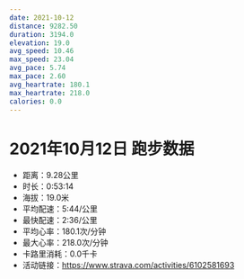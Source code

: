 ```yaml
---
date: 2021-10-12
distance: 9282.50
duration: 3194.0
elevation: 19.0
avg_speed: 10.46
max_speed: 23.04
avg_pace: 5.74
max_pace: 2.60
avg_heartrate: 180.1
max_heartrate: 218.0
calories: 0.0
---
```


# 2021年10月12日 跑步数据

- 距离：9.28公里
- 时长：0:53:14
- 海拔：19.0米
- 平均配速：5:44/公里
- 最快配速：2:36/公里
- 平均心率：180.1次/分钟
- 最大心率：218.0次/分钟
- 卡路里消耗：0.0千卡
- 活动链接：https://www.strava.com/activities/6102581693
